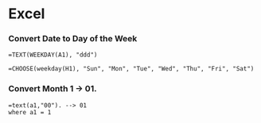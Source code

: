 # Excel

### Convert Date to Day of the Week 
```
=TEXT(WEEKDAY(A1), "ddd")

=CHOOSE(weekday(H1), "Sun", "Mon", "Tue", "Wed", "Thu", "Fri", "Sat")
```

### Convert Month 1 -> 01. 

```
=text(a1,"00"). --> 01 
where a1 = 1
```
